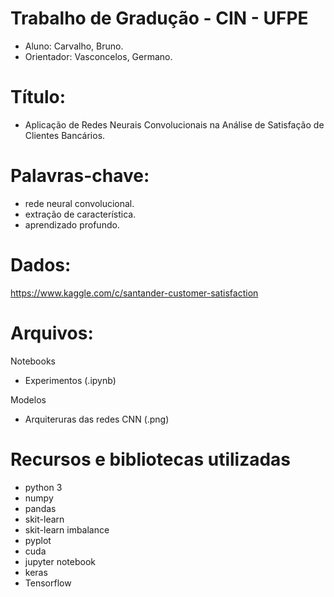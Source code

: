 # Trabalho de Gradução - CIN - UFPE
- Aluno: Carvalho, Bruno. 
- Orientador: Vasconcelos, Germano.

# Título:
- Aplicação de Redes Neurais Convolucionais na Análise de Satisfação de Clientes Bancários.

# Palavras-chave:   
- rede neural convolucional.
- extração de característica.
- aprendizado profundo.

# Dados:
https://www.kaggle.com/c/santander-customer-satisfaction

# Arquivos:

Notebooks
- Experimentos (.ipynb)

Modelos
- Arquiteruras das redes CNN (.png)

# Recursos e bibliotecas utilizadas
- python 3
- numpy
- pandas
- skit-learn
- skit-learn imbalance
- pyplot
- cuda
- jupyter notebook
- keras
- Tensorflow


